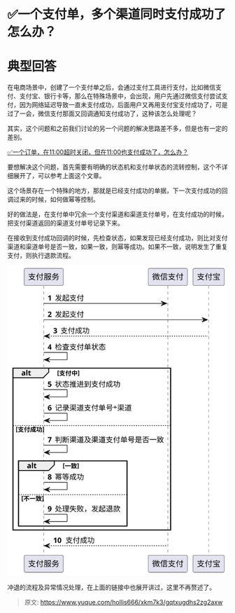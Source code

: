 # ✅一个支付单，多个渠道同时支付成功了怎么办？

# 典型回答


在电商场景中，创建了一个支付单之后，会通过支付工具进行支付，比如微信支付、支付宝、银行卡等，那么在特殊场景中，会出现，用户先通过微信支付尝试支付，因为网络延迟导致一直未支付成功，后面用户又再用支付宝支付成功了，可是过了一会，微信支付那面又回调通知支付成功了，这种该怎么处理呢？



其实，这个问题和之前我们讨论的另一个问题的解决思路差不多，但是也有一定的差别。



[✅一个订单，在11:00超时关闭，但在11:00也支付成功了，怎么办？](https://www.yuque.com/hollis666/xkm7k3/vwwc639702l84g4g)



要想解决这个问题，首先需要有明确的状态机和支付单状态的流转控制，这个不详细展开了，可以参考上面这个文章。



这个场景存在一个特殊的地方，那就是已经支付成功的单据，下一次支付成功的回调过来的时候，如何做幂等控制。



好的做法是，在支付单中冗余一个支付渠道和渠道支付单号，在支付成功的时候，把支付渠道返回的渠道支付单号记录下来。



在接收到支付成功回调的时候，先检查状态，如果发现已经支付成功，则比对支付渠道和渠道单号是否一致，如果一致，则幂等成功。如果不一致，说明发生了重复支付，则执行退款流程。



![09b0d217136fcb440f319e2ada1cc887.svg](./img/jm0rrAbgZ6H4olEi/09b0d217136fcb440f319e2ada1cc887-902021.svg)



冲退的流程及异常情况处理，在上面的链接中也展开讲过，这里不再赘述了。



> 原文: <https://www.yuque.com/hollis666/xkm7k3/gqtxugdhs2zg2axw>